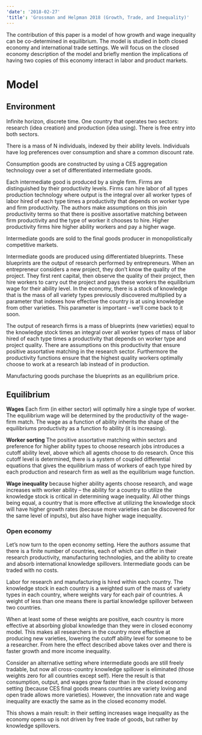 ```yaml
---
'date': '2018-02-27'
'title': 'Grossman and Helpman 2018 (Growth, Trade, and Inequality)'
---
```


<p>The contribution of this paper is a model of how growth and wage inequality can be co-determined in equilibrium. The model is studied in both closed economy and international trade settings. We will focus on the closed economy description of the model and briefly mention the implications of having two copies of this economy interact in labor and product markets.</p>
<h1 id="model">Model</h1>
<h2 id="environment">Environment</h2>
<p>Infinite horizon, discrete time. One country that operates two sectors: research (idea creation) and production (idea using). There is free entry into both sectors.</p>
<p>There is a mass of N individuals, indexed by their ability levels. Individuals have log preferences over consumption and share a common discount rate.</p>
<p>Consumption goods are constructed by using a CES aggregation technology over a set of differentiated intermediate goods.</p>
<p>Each intermediate good is produced by a single firm. Firms are distinguished by their productivity levels. Firms can hire labor of all types production technology where output is the integral over all worker types of labor hired of each type times a productivity that depends on worker type and firm productivity. The authors make assumptions on this join productivity terms so that there is positive assortative matching between firm productivity and the type of worker it chooses to hire. Higher productivity firms hire higher ability workers and pay a higher wage.</p>
<p>Intermediate goods are sold to the final goods producer in monopolistically competitive markets.</p>
<p>Intermediate goods are produced using differentiated blueprints. These blueprints are the output of research performed by entrepreneurs. When an entrepreneur considers a new project, they don’t know the quality of the project. They first rent capital, then observe the quality of their project, then hire workers to carry out the project and pays these workers the equilibrium wage for their ability level. In the economy, there is a stock of knowledge that is the mass of all variety types previously discovered multiplied by a parameter that indexes how effective the country is at using knowledge from other varieties. This parameter is important – we’ll come back to it soon.</p>
<p>The output of research firms is a mass of blueprints (new varieties) equal to the knowledge stock times an integral over all worker types of mass of labor hired of each type times a productivity that depends on worker type and project quality. There are assumptions on this productivity that ensure positive assortative matching in the research sector. Furthermore the productivity functions ensure that the highest quality workers optimally choose to work at a research lab instead of in production.</p>
<p>Manufacturing goods purchase the blueprints as an equilibrium price.</p>
<h2 id="equilibrium">Equilibrium</h2>
<p><strong>Wages</strong> Each firm (in either sector) will optimally hire a single type of worker. The equilibrium wage will be determined by the productivity of the wage-firm match. The wage as a function of ability inherits the shape of the equilibriums productivity as a function fo ability (it is increasing).</p>
<p><strong>Worker sorting</strong> The positive assortative matching within sectors and preference for higher ability types to choose research jobs introduces a cutoff ability level, above which all agents choose to do research. Once this cutoff level is determined, there is a system of coupled differential equations that gives the equilibrium mass of workers of each type hired by each production and research firm as well as the equilibrium wage function.</p>
<p><strong>Wage inequality</strong> because higher ability agents choose research, and wage increases with worker ability – the ability for a country to utilize the knowledge stock is critical in determining wage inequality. All other things being equal, a country that is more effective at utilizing the knowledge stock will have higher growth rates (because more varieties can be discovered for the same level of inputs), but also have higher wage inequality.</p>
<h3 id="open-economy">Open economy</h3>
<p>Let’s now turn to the open economy setting. Here the authors assume that there is a finite number of countries, each of which can differ in their research productivity, manufacturing technologies, and the ability to create and absorb international knowledge spillovers. Intermediate goods can be traded with no costs.</p>
<p>Labor for research and manufacturing is hired within each country. The knowledge stock in each country is a weighted sum of the mass of variety types in each country, where weights vary for each pair of countries. A weight of less than one means there is partial knowledge spillover between two countries.</p>
<p>When at least some of these weights are positive, each country is more effective at absorbing global knowledge than they were in closed economy model. This makes all researchers in the country more effective at producing new varieties, lowering the cutoff ability level for someone to be a researcher. From here the effect described above takes over and there is faster growth and more income inequality.</p>
<p>Consider an alternative setting where intermediate goods are still freely tradable, but now all cross-country knowledge spillover is eliminated (those weights zero for all countries except self). Here the result is that consumption, output, and wages grow faster than in the closed economy setting (because CES final goods means countries are variety loving and open trade allows more varieties). However, the innovation rate and wage inequality are exactly the same as in the closed economy model.</p>
<p>This shows a main result: in their setting increases wage inequality as the economy opens up is not driven by free trade of goods, but rather by knowledge spillovers.</p>


